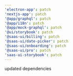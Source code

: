 ```yaml
---
'electron-app': patch
'nextjs-app': patch
'@app/graphql': patch
'@app/i18n': patch
'@app/mock-graphql': patch
'@ui/storybook': patch
'@saas-ui/billing': patch
'@saas-ui/date-picker': patch
'@saas-ui/onboarding': patch
'@saas-ui/pro': patch
'saas-ui-storybook': patch
---
```


updated dependencies
